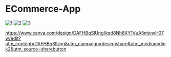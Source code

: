 # ECommerce-App

![1](https://user-images.githubusercontent.com/99809513/171297301-3a35d534-c4d2-417a-ab64-bce1456e1a14.jpeg)
![2](https://user-images.githubusercontent.com/99809513/171297306-55a17e05-3054-4e6d-a92b-20ff9402bd2b.jpeg)
![3](https://user-images.githubusercontent.com/99809513/171297308-7e791ab3-ff3d-4971-8684-4a75270d119c.jpeg)



https://www.canva.com/design/DAFHBqSlUng/kqd8Nh8XY1VuA5mjvwH07w/edit?utm_content=DAFHBqSlUng&utm_campaign=designshare&utm_medium=link2&utm_source=sharebutton

